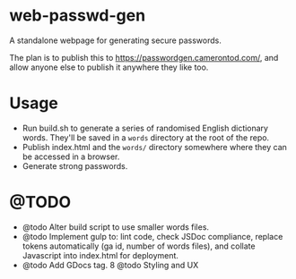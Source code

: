 # web-passwd-gen

A standalone webpage for generating secure passwords.

The plan is to publish this to https://passwordgen.camerontod.com/, and allow anyone else to publish it anywhere they like too.

# Usage

- Run build.sh to generate a series of randomised English dictionary words. They'll be saved in a `words` directory at the root of the repo.
- Publish index.html and the `words/` directory somewhere where they can be accessed in a browser.
- Generate strong passwords.

# @TODO
  * @todo Alter build script to use smaller words files.
  * @todo Implement gulp to: lint code, check JSDoc compliance, replace tokens automatically (ga id, number of words files), and collate Javascript into index.html for deployment.
  * @todo Add GDocs tag.
  8 @todo Styling and UX
